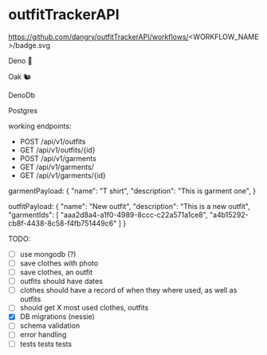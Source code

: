 # outfitTrackerAPI

https://github.com/dangry/outfitTrackerAPI/workflows/<WORKFLOW_NAME>/badge.svg

Deno 🦕

Oak 🐿

DenoDb

Postgres

working endpoints:

* POST /api/v1/outfits
* GET /api/v1/outfits/{id}
* POST /api/v1/garments
* GET /api/v1/garments/
* GET /api/v1/garments/{id}

garmentPayload: 
    {
      "name": "T shirt",
      "description": "This is garment one",
    }
    
outfitPayload: 
    {
    "name": "New outfit",
    "description": "This is a new outfit",
    "garmentIds": [
        "aaa2d8a4-a1f0-4989-8ccc-c22a571a1ce8",
        "a4b15292-cb8f-4438-8c58-f4fb751449c6"
    ]
}

TODO:

- [ ] use mongodb (?)
- [ ] save clothes with photo
- [ ] save clothes, an outfit
- [ ] outfits should have dates
- [ ] clothes should have a record of when they where used, as well as outfits
- [ ] should get X most used clothes, outfits
- [X] DB migrations (nessie)
- [ ] schema validation
- [ ] error handling
- [ ] tests tests tests
